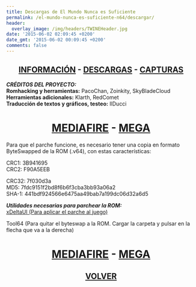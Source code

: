 ```yaml
---
title: Descargas de El Mundo Nunca es Suficiente
permalink: /el-mundo-nunca-es-suficiente-n64/descargar/
header:
  overlay_image: /img/headers/TWINEHeader.jpg
date: '2015-06-02 02:09:45 +0200'
date_gmt: '2015-06-02 00:09:45 +0200'
comments: false
---
```

<h2 style="text-align: center;"><strong><a href="/el-mundo-nunca-es-suficiente-n64/informacion/">INFORMACIÓN</a> - <a href="/el-mundo-nunca-es-suficiente-n64/descargar/">DESCARGAS</a> - <a href="/el-mundo-nunca-es-suficiente-n64/capturas/">CAPTURAS</a></strong></h2>

_**CRÉDITOS DEL PROYECTO:**_  
**Romhacking y herramientas:** PacoChan, Zoinkity, SkyBladeCloud  
**Herramientas adicionales:** Klarth, RedComet  
**Traducción de textos y gráficos, testeo:** IlDucci

<h1 style="text-align: center;"><strong><a href="http://www.mediafire.com/download/q3i6gj32uoxyf5q/TheWorldIsNotEnoughN64V1.0.1.7z">MEDIAFIRE</a> - <a href="https://mega.nz/#!wEdShR5R!AaiDHHga5jNyBAaxn-NJB1fVvQWqOe0YoMXmcML3nRM">MEGA</a></strong></h1>

Para que el parche funcione, es necesario tener una copia en formato ByteSwapped de la ROM 
(.v64), con estas características:

CRC1: 3B941695  
CRC2: F90A5EEB

CRC32: 7f030d3a  
MD5: 7fdc9151f2bd8f6b6f3cba3bb93a06a2  
SHA-1: 441bdf924566e6475aa49bab7a199dc06d32a6d5

_**Utilidades necesarias para parchear la ROM:**_  
[xDeltaUI (Para aplicar el parche al juego)](http://www.romhacking.net/utilities/598/)

Tool64 (Para quitar el byteswap a la ROM. Cargar la carpeta y pulsar en la flecha que va a la derecha)

<h1 style="text-align: center;"><strong><a href="http://www.mediafire.com/download/5z5e3813mdqp8tm/Tool64_v1.11Beta1.zip">MEDIAFIRE</a> - <a href="https://mega.nz/#!sZM3EaaL!6VxPMLqdJ4L1eCnqqiMkNaYB0Xr0e9L3tOKe9y8eXHI">MEGA</a></strong></h1>

<h2 style="text-align: center;"><a href="/el-mundo-nunca-es-suficiente-n64/"><strong>VOLVER</strong></a></h2>
<br>
<br>
<br>

